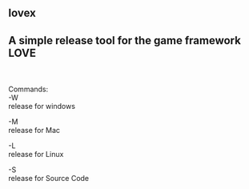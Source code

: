lovex
----
A simple release tool for the game framework LOVE
----
<br>
<br>
Commands:
<br>
-W <br>
release for windows

-M <br>
release for Mac

-L <br>
release for Linux

-S <br>
release for Source Code

